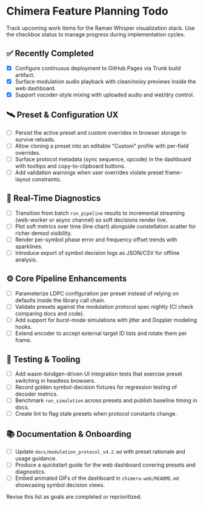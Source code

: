 # Chimera Feature Planning Todo

Track upcoming work items for the Raman Whisper visualization stack. Use the checkbox status to manage progress during implementation cycles.

## ✅ Recently Completed
- [x] Configure continuous deployment to GitHub Pages via Trunk build artifact.
- [x] Surface modulation audio playback with clean/noisy previews inside the web dashboard.
- [x] Support vocoder-style mixing with uploaded audio and wet/dry control.

## 🛰️ Preset & Configuration UX
- [ ] Persist the active preset and custom overrides in browser storage to survive reloads.
- [ ] Allow cloning a preset into an editable "Custom" profile with per-field overrides.
- [ ] Surface protocol metadata (sync sequence, opcode) in the dashboard with tooltips and copy-to-clipboard buttons.
- [ ] Add validation warnings when user overrides violate preset frame-layout constraints.

## 📡 Real-Time Diagnostics
- [ ] Transition from batch `run_pipeline` results to incremental streaming (web-worker or async channel) so soft decisions render live.
- [ ] Plot soft metrics over time (line chart) alongside constellation scatter for richer demod visibility.
- [ ] Render per-symbol phase error and frequency offset trends with sparklines.
- [ ] Introduce export of symbol decision logs as JSON/CSV for offline analysis.

## ⚙️ Core Pipeline Enhancements
- [ ] Parameterize LDPC configuration per preset instead of relying on defaults inside the library call chain.
- [ ] Validate presets against the modulation protocol spec nightly (CI check comparing docs and code).
- [ ] Add support for burst-mode simulations with jitter and Doppler modeling hooks.
- [ ] Extend encoder to accept external target ID lists and rotate them per frame.

## 🧪 Testing & Tooling
- [ ] Add wasm-bindgen-driven UI integration tests that exercise preset switching in headless browsers.
- [ ] Record golden symbol-decision fixtures for regression testing of decoder metrics.
- [ ] Benchmark `run_simulation` across presets and publish baseline timing in docs.
- [ ] Create lint to flag stale presets when protocol constants change.

## 📚 Documentation & Onboarding
- [ ] Update `docs/modulation_protocol_v4.2.md` with preset rationale and usage guidance.
- [ ] Produce a quickstart guide for the web dashboard covering presets and diagnostics.
- [ ] Embed animated GIFs of the dashboard in `chimera-web/README.md` showcasing symbol decision views.

Revise this list as goals are completed or reprioritized.
